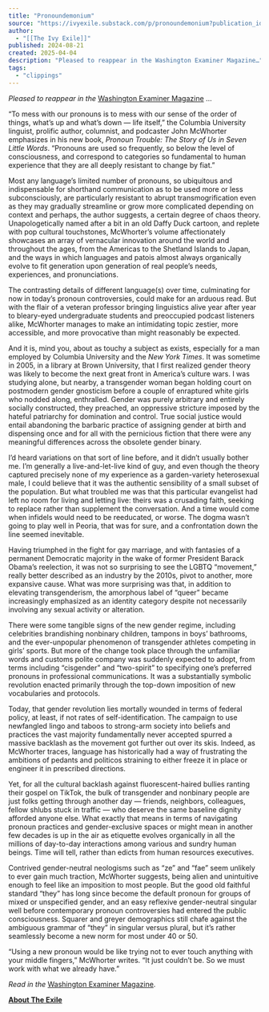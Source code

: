 ```yaml
---
title: "Pronoundemonium"
source: "https://ivyexile.substack.com/p/pronoundemonium?publication_id=1424571&post_id=160578607&isFreemail=true&r=7br8e&triedRedirect=true"
author:
  - "[[The Ivy Exile]]"
published: 2024-08-21
created: 2025-04-04
description: "Pleased to reappear in the Washington Examiner Magazine…"
tags:
  - "clippings"
---
```

*Pleased to reappear in the* [Washington Examiner Magazine](https://www.washingtonexaminer.com/premium/3364140/john-mcwhorter-pronoun-trouble-review/) …

“To mess with our pronouns is to mess with our sense of the order of things, what’s up and what’s down — life itself,” the Columbia University linguist, prolific author, columnist, and podcaster John McWhorter emphasizes in his new book, *Pronoun Trouble: The Story of Us in Seven Little Words*. “Pronouns are used so frequently, so below the level of consciousness, and correspond to categories so fundamental to human experience that they are all deeply resistant to change by fiat.”

Most any language’s limited number of pronouns, so ubiquitous and indispensable for shorthand communication as to be used more or less subconsciously, are particularly resistant to abrupt transmogrification even as they may gradually streamline or grow more complicated depending on context and perhaps, the author suggests, a certain degree of chaos theory. Unapologetically named after a bit in an old Daffy Duck cartoon, and replete with pop cultural touchstones, McWhorter’s volume affectionately showcases an array of vernacular innovation around the world and throughout the ages, from the Americas to the Shetland Islands to Japan, and the ways in which languages and patois almost always organically evolve to fit generation upon generation of real people’s needs, experiences, and pronunciations.

The contrasting details of different language(s) over time, culminating for now in today’s pronoun controversies, could make for an arduous read. But with the flair of a veteran professor bringing linguistics alive year after year to bleary-eyed undergraduate students and preoccupied podcast listeners alike, McWhorter manages to make an intimidating topic zestier, more accessible, and more provocative than might reasonably be expected.

And it is, mind you, about as touchy a subject as exists, especially for a man employed by Columbia University and the *New York Times*. It was sometime in 2005, in a library at Brown University, that I first realized gender theory was likely to become the next great front in America’s culture wars. I was studying alone, but nearby, a transgender woman began holding court on postmodern gender gnosticism before a couple of enraptured white girls who nodded along, enthralled. Gender was purely arbitrary and entirely socially constructed, they preached, an oppressive stricture imposed by the hateful patriarchy for domination and control. True social justice would entail abandoning the barbaric practice of assigning gender at birth and dispensing once and for all with the pernicious fiction that there were any meaningful differences across the obsolete gender binary.

I’d heard variations on that sort of line before, and it didn’t usually bother me. I’m generally a live-and-let-live kind of guy, and even though the theory captured precisely none of my experience as a garden-variety heterosexual male, I could believe that it was the authentic sensibility of a small subset of the population. But what troubled me was that this particular evangelist had left no room for living and letting live: theirs was a crusading faith, seeking to replace rather than supplement the conversation. And a time would come when infidels would need to be reeducated, or worse. The dogma wasn’t going to play well in Peoria, that was for sure, and a confrontation down the line seemed inevitable.

Having triumphed in the fight for gay marriage, and with fantasies of a permanent Democratic majority in the wake of former President Barack Obama’s reelection, it was not so surprising to see the LGBTQ “movement,” really better described as an industry by the 2010s, pivot to another, more expansive cause. What was more surprising was that, in addition to elevating transgenderism, the amorphous label of “queer” became increasingly emphasized as an identity category despite not necessarily involving any sexual activity or alteration.

There were some tangible signs of the new gender regime, including celebrities brandishing nonbinary children, tampons in boys’ bathrooms, and the ever-unpopular phenomenon of transgender athletes competing in girls’ sports. But more of the change took place through the unfamiliar words and customs polite company was suddenly expected to adopt, from terms including “cisgender” and “two-spirit” to specifying one’s preferred pronouns in professional communications. It was a substantially symbolic revolution enacted primarily through the top-down imposition of new vocabularies and protocols.

Today, that gender revolution lies mortally wounded in terms of federal policy, at least, if not rates of self-identification. The campaign to use newfangled lingo and taboos to strong-arm society into beliefs and practices the vast majority fundamentally never accepted spurred a massive backlash as the movement got further out over its skis. Indeed, as McWhorter traces, language has historically had a way of frustrating the ambitions of pedants and politicos straining to either freeze it in place or engineer it in prescribed directions.

Yet, for all the cultural backlash against fluorescent-haired bullies ranting their gospel on TikTok, the bulk of transgender and nonbinary people are just folks getting through another day — friends, neighbors, colleagues, fellow shlubs stuck in traffic — who deserve the same baseline dignity afforded anyone else. What exactly that means in terms of navigating pronoun practices and gender-exclusive spaces or might mean in another few decades is up in the air as etiquette evolves organically in all the millions of day-to-day interactions among various and sundry human beings. Time will tell, rather than edicts from human resources executives.

Contrived gender-neutral neologisms such as “ze” and “fae” seem unlikely to ever gain much traction, McWhorter suggests, being alien and unintuitive enough to feel like an imposition to most people. But the good old faithful standard “they” has long since become the default pronoun for groups of mixed or unspecified gender, and an easy reflexive gender-neutral singular well before contemporary pronoun controversies had entered the public consciousness. Squarer and greyer demographics still chafe against the ambiguous grammar of “they” in singular versus plural, but it’s rather seamlessly become a new norm for most under 40 or 50.

“Using a new pronoun would be like trying not to ever touch anything with your middle fingers,” McWhorter writes. “It just couldn’t be. So we must work with what we already have.”

*Read in the* [Washington Examiner Magazine](https://www.washingtonexaminer.com/premium/3364140/john-mcwhorter-pronoun-trouble-review/).

**[About The Exile](https://ivyexile.substack.com/about)**
